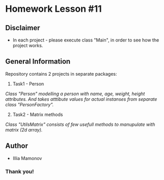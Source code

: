 # Homework Lesson #11 

## Disclaimer

- In each project - please execute class "Main", in order to see how the project works.

## General Information

Repository contains 2 projects in separate packages:
1. Task1 - Person

*Class "Person" modelling a person with name, age, weight, height attributes. And takes atttibute values for actual instanses from separate class "PersonFactory".*

2. Task2 - Matrix methods

*Class "UtilsMatrix" consists of few usefull methods to manupulate with matrix (2d array).*

## Author

- Illia Mamonov 

### Thank you!
